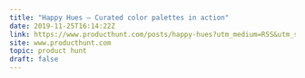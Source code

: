 ```yaml
---
title: "Happy Hues — Curated color palettes in action"
date: 2019-11-25T16:14:22Z
link: https://www.producthunt.com/posts/happy-hues?utm_medium=RSS&utm_source=hune
site: www.producthunt.com
topic: product hunt
draft: false
---
```

